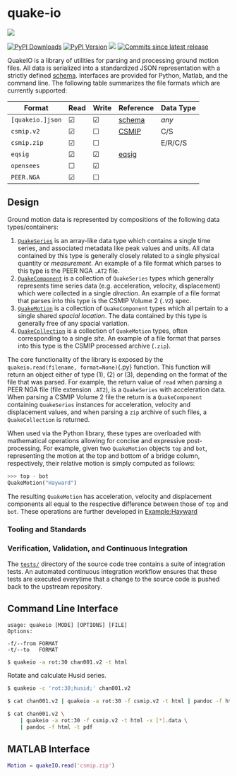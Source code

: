 # quake-io

![](https://github.com/claudioperez/quakeio/actions/workflows/base.yaml/badge.svg)

[![PyPI Downloads][pypi-v-image]][pypi-v-link] [![PyPI Version][pypi-d-image]][pypi-d-link] ![][cov-img] [![Commits since latest release][gh-image]][gh-link]
<!-- ![Build][build-img] -->

QuakeIO is a library of utilities for parsing and processing ground motion
files. All data is serialized into a standardized JSON representation with a
strictly defined [schema](schemas).
Interfaces are provided for Python, Matlab, and the command line. The
following table summarizes the file formats which are currently supported:

<center>

| Format          | Read      | Write   |  Reference              | Data Type  |
|-----------------|-----------|---------|-------------------------|------------|
|`[quakeio.]json` | &#9745;   | &#9745; | [schema][record-schema] | *any*
|`csmip.v2`       | &#9745;   | &#9744; | [CSMIP][CSMIP]          | C/S
|`csmip.zip`      | &#9745;   | &#9744; |                         | E/R/C/S
|`eqsig`          | &#9745;   | &#9745; | [eqsig][EQSIG]          |
|`opensees`       | &#9744;   | &#9745; |                         |
|`PEER.NGA`       | &#9745;   | &#9744; |                         |

<!--
|`plain.tsv`      | &#9744;   | &#9744; |                         |
|`plain.csv`      | &#9744;   | &#9744; |                         |
|`mdof`           | &#9744;   | &#9744; |                         |
| SimCenter.Event | &#9744;   | &#9744; |                         |
-->

</center>

## Design

Ground motion data is represented by compositions of the
following data types/containers:

1. [`QuakeSeries`](schemas/series) is an array-like data type which contains a single time series, and associated metadata like peak values and units. All data contained by this type is generally closely related to a single physical quantity or *measurement*. An example of a file format which parses to this type is the PEER NGA `.AT2` file.
2. [`QuakeComponent`](schemas/component) is a collection of `QuakeSeries` types which generally represents time series data (e.g. acceleration, velocity, displacement) which were collected in a single *direction*. An example
of a file format that parses into this type is the CSMIP Volume 2 (`.V2`) spec.
3. [`QuakeMotion`](schemas/motion) is a collection of `QuakeComponent` types which all pertain to a single shared *spacial location*. The data contained by this type is generally free of any spacial variation.
4. [`QuakeCollection`](schemas/collection) is a collection of `QuakeMotion` types, often corresponding to a single *site*. An example of a file format that parses into this type is the CSMIP processed archive (`.zip`).

The core functionality of the library is exposed by the `quakeio.read(filename,
format=None)`{.py} function. This function will return an object either of type
(1), (2) or (3), depending on the format of the file that was parsed. For
example, the return value of `read` when parsing a PEER NGA file (file
extension `.AT2`), is a `QuakeSeries` with acceleration data. When parsing a
CSMIP Volume 2 file the return is a `QuakeComponent` containing `QuakeSeries`
instances for acceleration, velocity and displacement values, and when parsing
a `zip` archive of such files, a `QuakeCollection` is returned.

When used via the Python library, these types are overloaded with mathematical
operations allowing for concise and expressive post-processing. For example,
given two `QuakeMotion` objects `top` and `bot`, representing the motion at the
top and bottom of a bridge column, respectively, their relative motion is simply
computed as follows:

```python
>>> top - bot
QuakeMotion("Hayward")
```

The resulting `QuakeMotion` has acceleration, velocity and displacement
components all equal to the respective difference between those of
`top` and `bot`. These operations are further developed in [Example:Hayward]


<!-- Operators -->



### Tooling and Standards

### Verification, Validation, and Continuous Integration

The [`tests/`][gh-tests] directory of the source code tree contains a suite
of integration tests. An automated continuous integration workflow
ensures that these tests are executed everytime that a change to the source
code is pushed back to the upstream repository.



## Command Line Interface

```
usage: quakeio [MODE] [OPTIONS] [FILE]
Options:
 
-f/--from FORMAT
-t/--to   FORMAT
```

```bash
$ quakeio -a rot:30 chan001.v2 -t html
```

Rotate and calculate Husid series.
```bash
$ quakeio -c 'rot:30;husid;' chan001.v2 
```

```bash
$ cat chan001.v2 | quakeio -a rot:30 -f csmip.v2 -t html | pandoc -f html -t pdf
```

```bash
$ cat chan001.v2 \
    | quakeio -a rot:30 -f csmip.v2 -t html -x [*].data \
    | pandoc -f html -t pdf
```

## MATLAB Interface

```matlab
Motion = quakeIO.read('csmip.zip')
```



<!-- Reference links -->
[EQSIG]: https://github.com/eng-tools/eqsig
[CSMIP]: https://www.conservation.ca.gov/cgs/Documents/Program-SMIP/Reports/Other/OSMS_85-03.pdf
[record-schema]: https://brace2.github.io/TeamDocumentation/tools/quakeio/schemas/

<!-- Badge links -->
[pypi-d-image]: https://img.shields.io/pypi/dm/quakeio.svg
[license-badge]: https://img.shields.io/pypi/l/quakeio.svg
[pypi-d-link]: https://pypi.org/project/quakeio
[pypi-v-image]: https://img.shields.io/pypi/v/quakeio.svg
[pypi-v-link]: https://pypi.org/project/quakeio
[build-img]: https://github.com/claudioperez/quakeio/actions/workflows/base.yml/badge.svg
[cov-img]: https://raw.githubusercontent.com/claudioperez/quakeio/master/etc/coverage/cov.svg
[gh-link]: https://github.com/claudioperez/quakeio/compare/v0.1.7...master
[gh-image]: https://img.shields.io/github/commits-since/claudioperez/quakeio/v0.1.7?style=social

[gh-tests]: https://github.com/claudioperez/quakeio/tree/master/tests

[Example:Hayward]: examples/hayward

